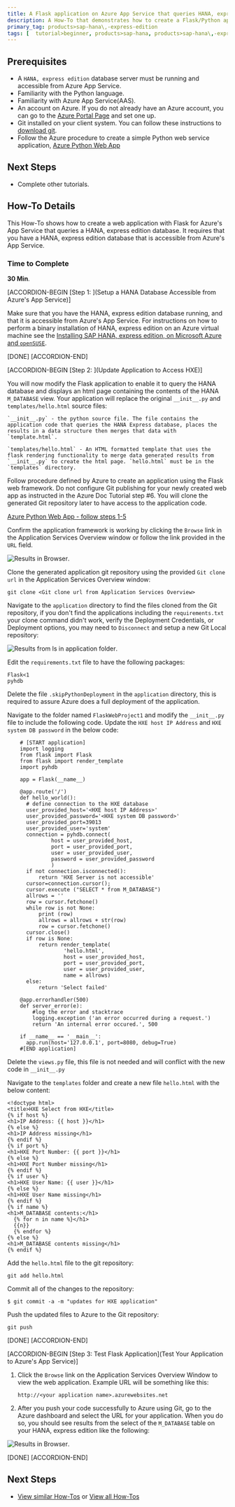 ```yaml
---
title: A Flask application on Azure App Service that queries HANA, express edition.
description: A How-To that demonstrates how to create a Flask/Python application for Azure's App Service that queries a HANA, express edition database.
primary_tag: products>sap-hana\,-express-edition
tags: [  tutorial>beginner, products>sap-hana, products>sap-hana\,-express-edition, tutorial>how-to ]
---
```

## Prerequisites  
 - A `HANA, express edition` database server must be running and accessible from Azure App Service.
 - Familiarity with the Python language.
 - Familiarity with Azure App Service(AAS).
 - An account on Azure. If you do not already have an Azure account, you can go to the [Azure Portal Page](https://portal.azure.com) and set one up.
 - Git installed on your client system. You can follow these instructions to [download git](https://git-scm.com/downloads).
 - Follow the Azure procedure to create a simple Python web service application, [Azure Python Web App](https://github.com/MicrosoftDocs/azure-docs/blob/master/articles/app-service-web/web-sites-python-create-deploy-flask-app.md)

## Next Steps
 - Complete other tutorials.

## How-To Details
This How-To shows how to create a web application with Flask for Azure's App Service that queries a HANA, express edition database. It requires that you have a HANA, express edition database that is accessible from Azure's App Service.

### Time to Complete
**30 Min**.

[ACCORDION-BEGIN [Step 1: ](Setup a HANA Database Accessible from Azure's App Service)]

Make sure that you have the HANA, express edition database running, and that it is accessible from Azure's App Service. For instructions on how to perform a binary installation of HANA, express edition on an Azure virtual machine see the [Installing SAP HANA, express edition, on Microsoft Azure and `openSUSE`](https://www.sap.com/developer/tutorials/hxe-azure-open-suse.html).

[DONE]
[ACCORDION-END]

[ACCORDION-BEGIN [Step 2: ](Update Application to Access HXE)]

You will now modify the Flask application to enable it to query the HANA database and displays an html page containing the contents of the HANA `M_DATABASE` view. Your application will replace the original `__init__.py`  and `templates/hello.html` source files:

    `__init__.py` - the python source file. The file contains the application code that queries the HANA Express database, places the results in a data structure then merges that data with `template.html`.

    `templates/hello.html` - An HTML formatted template that uses the flask rendering functionality to merge data generated results from `__init__.py` to create the html page. `hello.html` must be in the `templates` directory.

Follow procedure defined by Azure to create an application using the Flask web framework. Do not configure Git publishing for your newly created web app as instructed in the Azure Doc Tutorial step #6. You will clone the generated Git repository later to have access to the application code.

[Azure Python Web App - follow steps 1-5](https://github.com/MicrosoftDocs/azure-docs/blob/master/articles/app-service-web/web-sites-python-create-deploy-flask-app.md)

Confirm the application framework is working by clicking the `Browse` link in the Application Services Overview window or follow the link provided in the `URL` field.

![Results in Browser](1.png).

Clone the generated application git repository using the provided `Git clone url` in the Application Services Overview window:

```
git clone <Git clone url from Application Services Overview>
```

Navigate to the `application` directory to find the files cloned from the Git repository, if you don't find the applications including the `requirements.txt` your clone command didn't work, verify the Deployment Credentials, or Deployment options, you may need to `Disconnect` and setup a new Git Local repository:

![Results from `ls` in application folder](2.PNG).

Edit the `requirements.txt` file to have the following packages:
```
Flask<1
pyhdb
```

Delete the file `.skipPythonDeployment` in the `application` directory, this is required to assure Azure does a full deployment of the application.

Navigate to the folder named `FlaskWebProject1` and modify the `__init__.py` file to include the following code. Update the `HXE host IP Address` and `HXE system DB password` in the below code:

```
    # [START application]
    import logging
    from flask import Flask
    from flask import render_template
    import pyhdb

    app = Flask(__name__)

    @app.route('/')
    def hello_world():
      # define connection to the HXE database
      user_provided_host='<HXE host IP Address>'
      user_provided_password='<HXE system DB password>'
      user_provided_port=39013
      user_provided_user='system'
      connection = pyhdb.connect(
              host = user_provided_host,
              port = user_provided_port,
              user = user_provided_user,
              password = user_provided_password
              )
      if not connection.isconnected():
          return 'HXE Server is not accessible'
      cursor=connection.cursor();
      cursor.execute ("SELECT * from M_DATABASE")
      allrows = ''
      row = cursor.fetchone()
      while row is not None:
          print (row)
          allrows = allrows + str(row)
          row = cursor.fetchone()
      cursor.close()
      if row is None:
          return render_template(
                  'hello.html',
                  host = user_provided_host,
                  port = user_provided_port,
                  user = user_provided_user,
                  name = allrows)
      else:
          return 'Select failed'

    @app.errorhandler(500)
    def server_error(e):
        #log the error and stacktrace
        logging.exception ('an error occurred during a request.')
        return 'An internal error occured.', 500

    if __name__ == '__main__':
      app.run(host='127.0.0.1', port=8080, debug=True)
    #[END application]
```

Delete the `views.py` file, this file is not needed and will conflict with the new code in `__init__.py`

Navigate to the `templates` folder and create a new file `hello.html` with the below content:

```
<!doctype html>
<title>HXE Select from HXE</title>
{% if host %}
<h1>IP Address: {{ host }}</h1>
{% else %}
<h1>IP Address missing</h1>
{% endif %}
{% if port %}
<h1>HXE Port Number: {{ port }}</h1>
{% else %}
<h1>HXE Port Number missing</h1>
{% endif %}
{% if user %}
<h1>HXE User Name: {{ user }}</h1>
{% else %}
<h1>HXE User Name missing</h1>
{% endif %}
{% if name %}
<h1>M_DATABASE contents:</h1>
  {% for n in name %}</h1>
  {{n}}
  {% endfor %}
{% else %}
<h1>M_DATABASE contents missing</h1>
{% endif %}
```

Add the `hello.html` file to the git repository:
```
git add hello.html
```

Commit all of the changes to the repository:

```
$ git commit -a -m "updates for HXE application"

```

Push the updated files to Azure to the Git repository:
```
git push
```
[DONE]
[ACCORDION-END]

[ACCORDION-BEGIN [Step 3: Test Flask Application](Test Your Application to Azure's App Service)]

1. Click the `Browse` link on the Application Services Overview Window to view the web application. Example URL will be something like this:
   ```
   http://<your application name>.azurewebsites.net
   ```

3. After you push your code successfully to Azure using Git, go to the Azure dashboard and select the URL for your application. When you do so, you should see results from the select of the `M_DATABASE` table on your HANA, express edition like the following:

![Results in Browser](3.PNG).

[DONE]
[ACCORDION-END]

## Next Steps
 - [View similar How-Tos](http://www.sap.com/developer/tutorials.html) or [View all How-Tos](http://www.sap.com/developer/tutorials.html)
